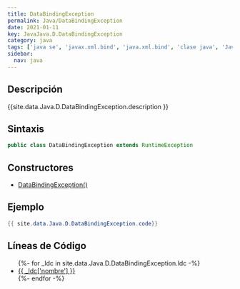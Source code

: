 ```yaml
---
title: DataBindingException
permalink: Java/DataBindingException
date: 2021-01-11
key: JavaJava.D.DataBindingException
category: java
tags: ['java se', 'javax.xml.bind', 'java.xml.bind', 'clase java', 'Java 1.6', 'JAXB 2.1']
sidebar: 
  nav: java
---
```


## Descripción
{{site.data.Java.D.DataBindingException.description }}

## Sintaxis
~~~java
public class DataBindingException extends RuntimeException
~~~

## Constructores
* [DataBindingException()](/Java/DataBindingException/DataBindingException/)

## Ejemplo
~~~java
{{ site.data.Java.D.DataBindingException.code}}
~~~

## Líneas de Código
<ul>
{%- for _ldc in site.data.Java.D.DataBindingException.ldc -%}
   <li>
       <a href="{{_ldc['url'] }}">{{ _ldc['nombre'] }}</a>
   </li>
{%- endfor -%}
</ul>
